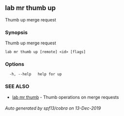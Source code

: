 ## lab mr thumb up

Thumb up merge request

### Synopsis

Thumb up merge request

```
lab mr thumb up [remote] <id> [flags]
```

### Options

```
  -h, --help   help for up
```

### SEE ALSO

* [lab mr thumb](lab_mr_thumb.md)	 - Thumb operations on merge requests

###### Auto generated by spf13/cobra on 13-Dec-2019
